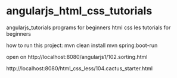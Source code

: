 # angularjs_html_css_tutorials
angularjs_tutorials programs for beginners
html css les tutorials for beginners

how to run this project: 
mvn clean install 
mvn spring:boot-run 

open on http://localhost:8080/angularjs1/102.sorting.html

http://localhost:8080/html_css_less/104.cactus_starter.html
